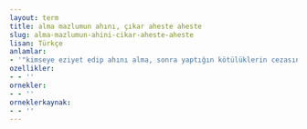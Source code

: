 ```yaml
---
layout: term
title: alma mazlumun ahını, çıkar aheste aheste
slug: alma-mazlumun-ahini-cikar-aheste-aheste
lisan: Türkçe
anlamlar:
- '"kimseye eziyet edip ahını alma, sonra yaptığın kötülüklerin cezasını ömür boyu çekersin" anlamında kullanılan bir söz'
ozellikler:
- - ''
ornekler:
- - ''
orneklerkaynak:
- - ''
---
```

